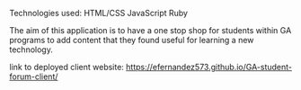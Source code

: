 
Technologies used:
HTML/CSS
JavaScript
Ruby

The aim of this application is to have a one stop shop for students within GA programs to add content that they found useful for learning a new technology. 

link to deployed client website:
https://efernandez573.github.io/GA-student-forum-client/

